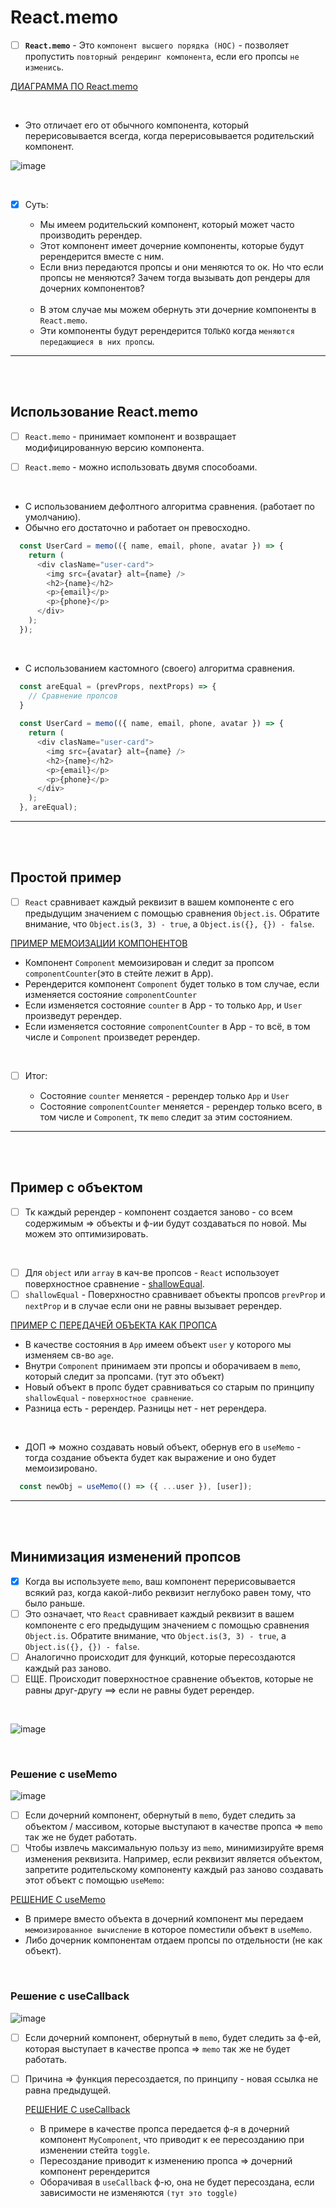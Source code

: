 # React.memo

- [ ] **`React.memo`** - Это `компонент высшего порядка (HOC)` - позволяет пропустить `повторный рендеринг компонента`, если его пропсы `не изменись`.

[ДИАГРАММА ПО React.memo](https://app.diagrams.net/#G1p2gz0WijFbZoPXcUkoU722JXsSJXRF-2#%7B%22pageId%22%3A%22VT9J4h6Pbm1LJgYql30u%22%7D)

<br>

+ Это отличает его от обычного компонента, который перерисовывается всегда, когда перерисовывается родительский компонент.

![image](https://github.com/acidshotgun/react-hooks-new/assets/117285472/85917791-0e11-4e14-ad55-30240865c5a8)

<br>

- [x] Суть:

  + Мы имеем родительский компонент, который может часто производить ререндер.
  + Этот компонент имеет дочерние компоненты, которые будут ререндерится вместе с ним.
  + Если вниз передаются пропсы и они меняются то ок. Но что если пропсы не меняются? Зачем тогда вызывать доп рендеры для дочерних компонентов?

  <br>

  + В этом случае мы можем обернуть эти дочерние компоненты в `React.memo`.
  + Эти компоненты будут ререндерится `ТОЛЬКО` когда `меняются передающиеся в них пропсы`.

<hr>
<br>
<br>

<h2>Использование React.memo</h2>

- [ ] `React.memo` - принимает компонент и возвращает модифицированную версию компонента.

- [ ] `React.memo` - можно использовать двумя способоами.

<br>

  + С использованием дефолтного алгоритма сравнения. (работает по умолчанию).
  + Обычно его достаточно и работает он превосходно.
    
  ```typescript
    const UserCard = memo(({ name, email, phone, avatar }) => {
      return (
        <div clasName="user-card">
          <img src={avatar} alt={name} />
          <h2>{name}</h2>
          <p>{email}</p>
          <p>{phone}</p>
        </div>
      );
    });
  ```

  <br>

  + С использованием кастомного (своего) алгоритма сравнения.
     
  ```typescript
    const areEqual = (prevProps, nextProps) => {
      // Сравнение пропсов
    }
    
    const UserCard = memo(({ name, email, phone, avatar }) => {
      return (
        <div clasName="user-card">
          <img src={avatar} alt={name} />
          <h2>{name}</h2>
          <p>{email}</p>
          <p>{phone}</p>
        </div>
      );
    }, areEqual);
  ```

<hr>
<br>
<br>

<h2>Простой пример</h2>

- [ ]  `React` сравнивает каждый реквизит в вашем компоненте с его предыдущим значением с помощью сравнения `Object.is`. Обратите внимание, что `Object.is(3, 3) - true`, а `Object.is({}, {}) - false`.

[ПРИМЕР МЕМОИЗАЦИИ КОМПОНЕНТОВ](https://codesandbox.io/p/sandbox/react-memo-pjjgs6?file=%2Fsrc%2FComponent.tsx%3A14%2C2)

  + Компонент `Component` мемоизирован и следит за пропсом `componentCounter`(это в стейте лежит в App).
  + Ререндерится компонент `Component` будет только в том случае, если изменяется состояние `componentCounter`
  + Если изменяется состояние `counter` в App - то только `App`, и `User` произведут ререндер.
  + Если изменяется состояние `componentCounter` в App - то всё, в том числе и `Component` произведет ререндер.

  <br>

  - [ ] Итог:

    + Состояние `counter` меняется - ререндер только `App` и `User`
    + Состояние `componentCounter` меняется - ререндер только всего, в том числе и `Component`, тк `memo` следит за этим состоянием.
       
<hr>
<br>
<br>

<h2>Пример с объектом</h2>

- [ ] Тк каждый ререндер - компонент создается заново - со всем содержимым => объекты и ф-ии будут создаваться по новой. Мы можем это оптимизировать.

<br>

- [ ] Для `object` или `array` в кач-ве пропсов - `React` использоует поверхностное сравнение - [shallowEqual](https://github.com/facebook/react/blob/main/packages/shared/shallowEqual.js).
- [ ] `shallowEqual` - Поверхностно сравнивает объекты пропсов `prevProp` и `nextProp` и в случае если они не равны вызывает ререндер.

[ПРИМЕР С ПЕРЕДАЧЕЙ ОБЪЕКТА КАК ПРОПСА](https://codesandbox.io/p/sandbox/10often-taks-memo-props-5ldxfp?file=%2Fsrc%2FApp.tsx)

  + В качестве состояния в `App` имеем объект `user` у которого мы изменяем св-во `age`.
  + Внутри `Component` принимаем эти пропсы и оборачиваем в `memo`, который следит за пропсами. (тут это объект)
  + Новый объект в пропс будет сравниваться со старым по принципу `shallowEqual` - `поверхностное сравнение`.
  + Разница есть - ререндер. Разницы нет - нет ререндера.

  <br>

  + ДОП => можно создавать новый объект, обернув его в `useMemo` - тогда создание объекта будет как выражение и оно будет мемоизировано.
  ```typescript
    const newObj = useMemo(() => ({ ...user }), [user]);
  ```

<hr>
<br>
<br>

<h2>Минимизация изменений пропсов </h2>

- [x] Когда вы используете `memo`, ваш компонент перерисовывается всякий раз, когда какой-либо реквизит неглубоко равен тому, что было раньше.
- [ ] Это означает, что `React` сравнивает каждый реквизит в вашем компоненте с его предыдущим значением с помощью сравнения `Object.is`. Обратите внимание, что `Object.is(3, 3) - true`, а `Object.is({}, {}) - false`.
- [ ] Аналогично происходит для функций, которые пересоздаются каждый раз заново.
- [ ] ЕЩЕ. Происходит поверхностное сравнение объектов, которые не равны друг-другу ==> если не равны будет ререндер.

<br>

![image](https://github.com/acidshotgun/react-hooks-new/assets/117285472/63d1fccc-baea-4382-b11d-43b27b2ed601)

<br>

<h3>Решение с useMemo</h3>

![image](https://github.com/acidshotgun/react-hooks-new/assets/117285472/522a7cf2-6731-467b-8630-59fc35ade7ce)

- [ ] Если дочерний компонент, обернутый в `memo`, будет следить за объектом / массивом, которые выступают в качестве пропса => `memo` так же не будет работать.
- [ ]  Чтобы извлечь максимальную пользу из `memo`, минимизируйте время изменения реквизита. Например, если реквизит является объектом, запретите родительскому компоненту каждый раз заново создавать этот объект с помощью `useMemo`:

  [РЕШЕНИЕ С useMemo](https://codesandbox.io/p/sandbox/react-memo-troubles-nq65wl?file=%2Fsrc%2FApp.tsx)

  + В примере вместо объекта в дочерний компонент мы передаем `мемоизированное вычисление` в которое поместили объект в `useMemo`.
  + Либо дочерник компонентам отдаем пропсы по отдельности (не как объект).
     
<br>

<h3>Решение с useCallback</h3>

![image](https://github.com/acidshotgun/react-hooks-new/assets/117285472/8f284141-30e3-4f9e-a183-bd69d75e4089)


- [ ] Если дочерний компонент, обернутый в `memo`, будет следить за ф-ей, которая выступает в качестве пропса => `memo` так же не будет работать.
- [ ] Причина => функция пересоздается, по принципу - новая ссылка не равна предыдущей.

  [РЕШЕНИЕ С useCallback](https://codesandbox.io/p/sandbox/react-memo-trouble-callback-yw2cjs?file=%2Fsrc%2FApp.tsx%3A15%2C18)

  + В примере в качестве пропса передается ф-я в дочерний компонент `MyComponent`, что приводит к ее пересозданию при изменении стейта `toggle`.
  + Пересоздание приводит к изменению пропса => дочерний компонент ререндерится
  + Оборачивая в `useCallback` ф-ю, она не будет пересоздана, если зависимости не изменяются `(тут это toggle)` 
